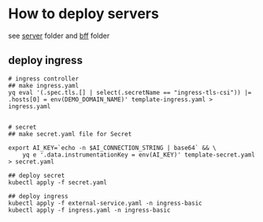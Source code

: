 # How to deploy servers

see [server](server) folder and [bff](bff) folder

## deploy ingress

```
# ingress controller
## make ingress.yaml
yq eval '(.spec.tls.[] | select(.secretName == "ingress-tls-csi")) |= .hosts[0] = env(DEMO_DOMAIN_NAME)' template-ingress.yaml > ingress.yaml


# secret
## make secret.yaml file for Secret

export AI_KEY=`echo -n $AI_CONNECTION_STRING | base64` && \
    yq e '.data.instrumentationKey = env(AI_KEY)' template-secret.yaml > secret.yaml

## deploy secret
kubectl apply -f secret.yaml

## deploy ingress
kubectl apply -f external-service.yaml -n ingress-basic
kubectl apply -f ingress.yaml -n ingress-basic

```

